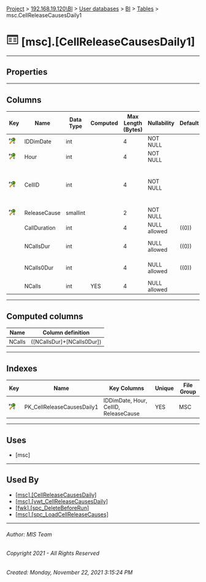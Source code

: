 #### 

[Project](../../../../index.md) > [192.168.19.120\\BI](../../../index.md) > [User databases](../../index.md) > [BI](../index.md) > [Tables](Tables.md) > msc.CellReleaseCausesDaily1

# ![Tables](../../../../Images/Table32.png) [msc].[CellReleaseCausesDaily1]

---

## <a name="#properties"></a>Properties



---

## <a name="#columns"></a>Columns

| Key | Name | Data Type | Computed | Max Length (Bytes) | Nullability | Default | Description |
|---|---|---|---|---|---|---|---|
| [![Cluster Primary Key PK_CellReleaseCausesDaily1: IDDimDate\Hour\CellID\ReleaseCause](../../../../Images/pkcluster.png)](#indexes) | IDDimDate | int |  | 4 | NOT NULL |  | _Date ID (see [fwk.DimDate](DimDate.md))_ |
| [![Cluster Primary Key PK_CellReleaseCausesDaily1: IDDimDate\Hour\CellID\ReleaseCause](../../../../Images/pkcluster.png)](#indexes) | Hour | int |  | 4 | NOT NULL |  |  |
| [![Cluster Primary Key PK_CellReleaseCausesDaily1: IDDimDate\Hour\CellID\ReleaseCause](../../../../Images/pkcluster.png)](#indexes) | CellID | int |  | 4 | NOT NULL |  | _Phone IMEI (imported from msc from aproximated time of CDR)_ |
| [![Cluster Primary Key PK_CellReleaseCausesDaily1: IDDimDate\Hour\CellID\ReleaseCause](../../../../Images/pkcluster.png)](#indexes) | ReleaseCause | smallint |  | 2 | NOT NULL |  |  |
|  | CallDuration | int |  | 4 | NULL allowed | ((0)) | _Duration in seconds_ |
|  | NCallsDur | int |  | 4 | NULL allowed | ((0)) | _Number of calls with duration_ |
|  | NCalls0Dur | int |  | 4 | NULL allowed | ((0)) | _Number of calls with 0 duration_ |
|  | NCalls | int | YES | 4 | NULL allowed |  | _Number of calls_ |


---

## <a name="#computedcolumns"></a>Computed columns

| Name | Column definition |
|---|---|
| NCalls | ([NCallsDur]+[NCalls0Dur]) |


---

## <a name="#indexes"></a>Indexes

| Key | Name | Key Columns | Unique | File Group |
|---|---|---|---|---|
| [![Cluster Primary Key PK_CellReleaseCausesDaily1: IDDimDate\Hour\CellID\ReleaseCause](../../../../Images/pkcluster.png)](#indexes) | PK_CellReleaseCausesDaily1 | IDDimDate, Hour, CellID, ReleaseCause | YES | MSC |


---

## <a name="#uses"></a>Uses

* [msc]


---

## <a name="#usedby"></a>Used By

* [[msc].[CellReleaseCausesDaily]](../Views/CellReleaseCausesDaily.md)
* [[msc].[vwt_CellReleaseCausesDaily]](../Views/vwt_CellReleaseCausesDaily.md)
* [[fwk].[spc_DeleteBeforeRun]](../Programmability/Stored_Procedures/spc_DeleteBeforeRun.md)
* [[msc].[spc_LoadCellReleaseCauses]](../Programmability/Stored_Procedures/spc_LoadCellReleaseCauses.md)


---

###### Author:  MIS Team

###### Copyright 2021 - All Rights Reserved

###### Created: Monday, November 22, 2021 3:15:24 PM

